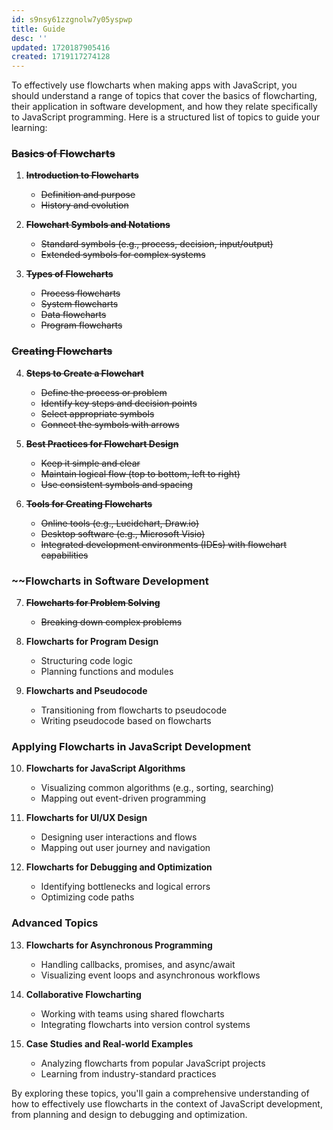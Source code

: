 ```yaml
---
id: s9nsy61zzgnolw7y05yspwp
title: Guide
desc: ''
updated: 1720187905416
created: 1719117274128
---
```


To effectively use flowcharts when making apps with JavaScript, you should understand a range of topics that cover the basics of flowcharting, their application in software development, and how they relate specifically to JavaScript programming. Here is a structured list of topics to guide your learning:

### ~~Basics of Flowcharts~~
1. ~~**Introduction to Flowcharts**~~
   - ~~Definition and purpose~~
   - ~~History and evolution~~

2. ~~**Flowchart Symbols and Notations**~~
   - ~~Standard symbols (e.g., process, decision, input/output)~~
   - ~~Extended symbols for complex systems~~

3. ~~**Types of Flowcharts**~~
   - ~~Process flowcharts~~
   - ~~System flowcharts~~
   - ~~Data flowcharts~~
   - ~~Program flowcharts~~

### ~~Creating Flowcharts~~
4. ~~**Steps to Create a Flowchart**~~
   - ~~Define the process or problem~~
   - ~~Identify key steps and decision points~~
   - ~~Select appropriate symbols~~
   - ~~Connect the symbols with arrows~~

5. ~~**Best Practices for Flowchart Design**~~
   - ~~Keep it simple and clear~~
   - ~~Maintain logical flow (top to bottom, left to right)~~
   - ~~Use consistent symbols and spacing~~

6. ~~**Tools for Creating Flowcharts**~~
   - ~~Online tools (e.g., Lucidchart, Draw.io)~~
   - ~~Desktop software (e.g., Microsoft Visio)~~
   - ~~Integrated development environments (IDEs) with flowchart capabilities~~

### ~~Flowcharts in Software Development
7. ~~**Flowcharts for Problem Solving**~~
   - ~~Breaking down complex problems~~

8. **Flowcharts for Program Design**
   - Structuring code logic
   - Planning functions and modules

9. **Flowcharts and Pseudocode**
   - Transitioning from flowcharts to pseudocode
   - Writing pseudocode based on flowcharts

### Applying Flowcharts in JavaScript Development
10. **Flowcharts for JavaScript Algorithms**
    - Visualizing common algorithms (e.g., sorting, searching)
    - Mapping out event-driven programming

11. **Flowcharts for UI/UX Design**
    - Designing user interactions and flows
    - Mapping out user journey and navigation

12. **Flowcharts for Debugging and Optimization**
    - Identifying bottlenecks and logical errors
    - Optimizing code paths

### Advanced Topics
13. **Flowcharts for Asynchronous Programming**
    - Handling callbacks, promises, and async/await
    - Visualizing event loops and asynchronous workflows

14. **Collaborative Flowcharting**
    - Working with teams using shared flowcharts
    - Integrating flowcharts into version control systems

15. **Case Studies and Real-world Examples**
    - Analyzing flowcharts from popular JavaScript projects
    - Learning from industry-standard practices

By exploring these topics, you'll gain a comprehensive understanding of how to effectively use flowcharts in the context of JavaScript development, from planning and design to debugging and optimization.